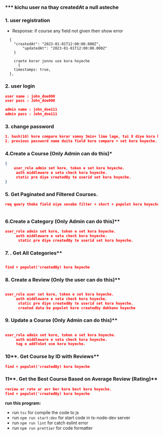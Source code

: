 ### *** kichu user na thay createdAt a null asteche
### 1. user registration

- Response: if course any field not given then show error

```
  {
    "createdAt": "2023-01-01T12:00:00.000Z",
        "updatedAt": "2023-01-01T12:00:00.000Z"
    }
````
```
    craete korar jonno use kora hoyeche
      {
    timestamps: true,
  },
```

### 2. user login

```json
user name : john_doe000
user pass : John_doe000

admin name : john_doe111
admin pass : John_doe111
```

### 3. change password

```json
1. hash(16) kore compare korar somoy 3min+ lime lage, tai 8 diye kora hoyeche.
2. previous password name duita field kore compare + set kora hoyeche. 
```

### 4.Create a Course (Only Admin can do this)*

```json
{
    user_role admin set kore, token e set kora hoyeche.
     auth middleware e seta check kora hoyeche.
     static pre diye createdBy te userid set kora hoyeche.
}
```

### 5. Get Paginated and Filtered Courses.

```json
req query theke field niye sevabe filter + short + populet kora hoyeche
  

```

### 6.Create a Category (Only Admin can do this)**

```json
user_role admin set kore, token e set kora hoyeche.
     auth middleware e seta check kora hoyeche.
      static pre diye createdBy te userid set kora hoyeche.
```

### 7. . Get All Categories**

```json

find + populet('createdBy) kora hoyeche
```

### 8. Create a Review (Only the user can do this)**

```json
 
user_role user set kore, token e set kora hoyeche.
     auth middleware e seta check kora hoyeche.
      static pre diye createdBy te userid set kora hoyeche.
      created data ke populet kore createdby dekhano hoyeche
```

### 9. Update a Course (Only Admin can do this)**

```json
 
user_role admin set kore, token e set kora hoyeche.
     auth middleware e seta check kora hoyeche.
     tag e addToSet use kora hoyeche.
```
### 10**. Get Course by ID with Reviews**

```json
find + populet('createdBy) kora hoyeche
```
### 11**. Get the Best Course Based on Average Review (Rating)**

```json
review er rate ar avr ber kore best kora hoyeche.
find + populet('createdBy) kora hoyeche
```

**run this program:**

- run `tsc` for compile the code to js
- run `npm run start:dev` for start code in ts-node-dev server
- run `npm run lint` for catch eslint error
- run `npm run prettier` for code formatter
